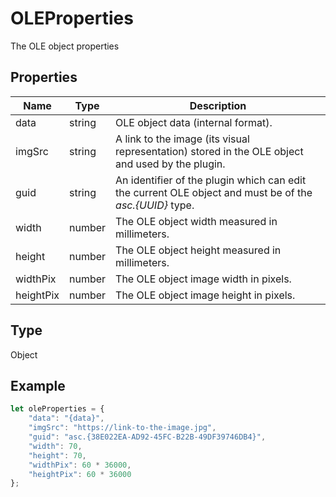 # OLEProperties

The OLE object properties

## Properties

| Name | Type | Description |
| ---- | ---- | ----------- |
| data | string | OLE object data (internal format). |
| imgSrc | string | A link to the image (its visual representation) stored in the OLE object and used by the plugin. |
| guid | string | An identifier of the plugin which can edit the current OLE object and must be of the *asc.&#123;UUID&#125;* type. |
| width | number | The OLE object width measured in millimeters. |
| height | number | The OLE object height measured in millimeters. |
| widthPix | number | The OLE object image width in pixels. |
| heightPix | number | The OLE object image height in pixels. |
## Type

Object



## Example

```javascript editor-docx
let oleProperties = {
    "data": "{data}",
    "imgSrc": "https://link-to-the-image.jpg",
    "guid": "asc.{38E022EA-AD92-45FC-B22B-49DF39746DB4}",
    "width": 70,
    "height": 70,
    "widthPix": 60 * 36000,
    "heightPix": 60 * 36000
};
```
